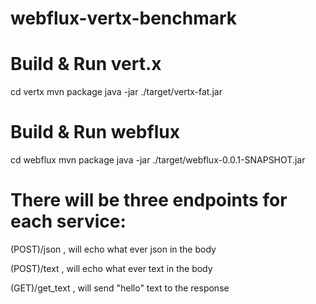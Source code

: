 # webflux-vertx-benchmark
# Build & Run vert.x 
cd vertx
mvn package
java -jar ./target/vertx-fat.jar

# Build & Run webflux
cd webflux
mvn package
java -jar ./target/webflux-0.0.1-SNAPSHOT.jar


# There will be three endpoints for each service:
(POST)/json    , will echo what ever json in the body

(POST)/text    , will echo what ever text in the body

(GET)/get_text , will send "hello" text to the response


